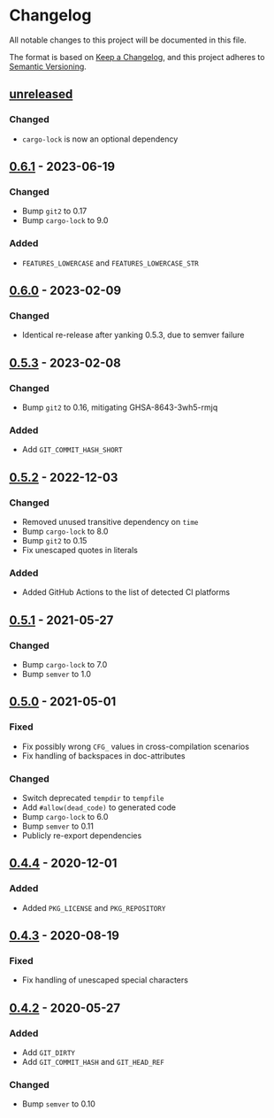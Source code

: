 # Changelog

All notable changes to this project will be documented in this file.

The format is based on [Keep a Changelog](https://keepachangelog.com/en/1.0.0/), and this project adheres to [Semantic Versioning](https://semver.org/spec/v2.0.0.html).

## [unreleased]
### Changed
- `cargo-lock` is now an optional dependency
 
## [0.6.1] - 2023-06-19
### Changed
- Bump `git2` to 0.17
- Bump `cargo-lock` to 9.0

### Added
- `FEATURES_LOWERCASE` and `FEATURES_LOWERCASE_STR`

## [0.6.0] - 2023-02-09
### Changed
- Identical re-release after yanking 0.5.3, due to semver failure

## [0.5.3] - 2023-02-08
### Changed
- Bump `git2` to 0.16, mitigating GHSA-8643-3wh5-rmjq

### Added
- Add `GIT_COMMIT_HASH_SHORT`

## [0.5.2] - 2022-12-03
### Changed
- Removed unused transitive dependency on `time`
- Bump `cargo-lock` to 8.0
- Bump `git2` to 0.15
- Fix unescaped quotes in literals

### Added
- Added GitHub Actions to the list of detected CI platforms

## [0.5.1] - 2021-05-27
### Changed
- Bump `cargo-lock` to 7.0
- Bump `semver` to 1.0

## [0.5.0] - 2021-05-01
### Fixed
- Fix possibly wrong `CFG_` values in cross-compilation scenarios
- Fix handling of backspaces in doc-attributes

### Changed
- Switch deprecated `tempdir` to `tempfile`
- Add `#allow(dead_code)` to generated code
- Bump `cargo-lock` to 6.0
- Bump `semver` to 0.11
- Publicly re-export dependencies

## [0.4.4] - 2020-12-01
### Added
- Added `PKG_LICENSE` and `PKG_REPOSITORY`

## [0.4.3] - 2020-08-19
### Fixed
- Fix handling of unescaped special characters

## [0.4.2] - 2020-05-27
### Added
- Add `GIT_DIRTY`
- Add `GIT_COMMIT_HASH` and `GIT_HEAD_REF`

### Changed
- Bump `semver` to 0.10

[unreleased]: https://github.com/lukaslueg/built/compare/0.6.1...master
[0.6.1]: https://github.com/lukaslueg/built/compare/0.6.0...0.6.1
[0.6.0]: https://github.com/lukaslueg/built/compare/0.5.3...0.6.0
[0.5.3]: https://github.com/lukaslueg/built/compare/0.5.2...0.5.3
[0.5.2]: https://github.com/lukaslueg/built/compare/0.5.1...0.5.2
[0.5.1]: https://github.com/lukaslueg/built/compare/0.5.0...0.5.1
[0.5.0]: https://github.com/lukaslueg/built/compare/0.4.4...0.5.0
[0.4.4]: https://github.com/lukaslueg/built/compare/0.4.3...0.4.4
[0.4.3]: https://github.com/lukaslueg/built/compare/0.4.2...0.4.3
[0.4.2]: https://github.com/lukaslueg/built/compare/0.4.1...0.4.2
